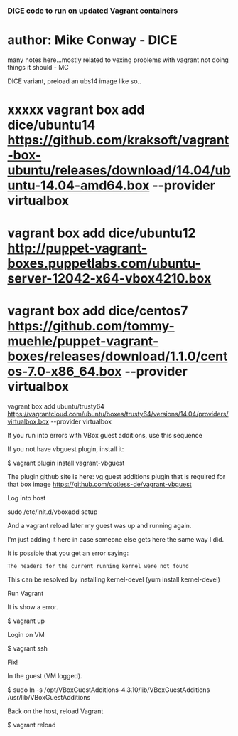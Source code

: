 ### DICE code to run on updated Vagrant containers

# author: Mike Conway - DICE

many notes here...mostly related to vexing problems with vagrant not doing things it should - MC

DICE variant, preload an ubs14 image like so..

# xxxxx vagrant box add dice/ubuntu14  https://github.com/kraksoft/vagrant-box-ubuntu/releases/download/14.04/ubuntu-14.04-amd64.box  --provider virtualbox

# vagrant box add dice/ubuntu12 http://puppet-vagrant-boxes.puppetlabs.com/ubuntu-server-12042-x64-vbox4210.box

# vagrant box add dice/centos7 https://github.com/tommy-muehle/puppet-vagrant-boxes/releases/download/1.1.0/centos-7.0-x86_64.box --provider virtualbox

vagrant box add ubuntu/trusty64 https://vagrantcloud.com/ubuntu/boxes/trusty64/versions/14.04/providers/virtualbox.box --provider virtualbox

If you run into errors with VBox guest additions, use this sequence

If you not have vbguest plugin, install it:

$ vagrant plugin install vagrant-vbguest

The plugin github site is here: vg guest additions plugin that is required for that box image https://github.com/dotless-de/vagrant-vbguest




Log into host

sudo /etc/init.d/vboxadd setup 

And a vagrant reload later my guest was up and running again.

I'm just adding it here in case someone else gets here the same way I did.

It is possible that you get an error saying:

    The headers for the current running kernel were not found

This can be resolved by installing kernel-devel (yum install kernel-devel)



Run Vagrant

It is show a error.

$ vagrant up

Login on VM

$ vagrant ssh

Fix!

In the guest (VM logged).

$ sudo ln -s /opt/VBoxGuestAdditions-4.3.10/lib/VBoxGuestAdditions /usr/lib/VBoxGuestAdditions

Back on the host, reload Vagrant

$ vagrant reload


